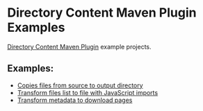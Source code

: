 # Directory Content Maven Plugin Examples
[Directory Content Maven Plugin](http://www.gabrys.biz/projects/directory-content-maven-plugin/) example projects.

## Examples:
* [Copies files from source to output directory](copy)
* [Transform files list to file with JavaScript imports](transformList)
* [Transform metadata to download pages](transformMetadata)
